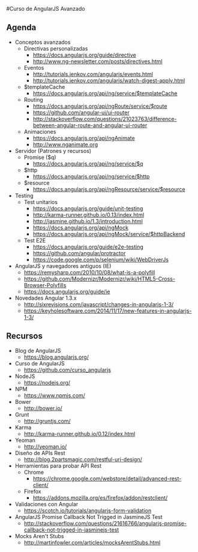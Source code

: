 #Curso de AngularJS Avanzado

## Agenda

- Conceptos avanzados
	- Directivas personalizadas
		- https://docs.angularjs.org/guide/directive
		- http://www.ng-newsletter.com/posts/directives.html
	- Eventos
		- http://tutorials.jenkov.com/angularjs/events.html
		- http://tutorials.jenkov.com/angularjs/watch-digest-apply.html
	- $templateCache
		- https://docs.angularjs.org/api/ng/service/$templateCache
	- Routing
		- https://docs.angularjs.org/api/ngRoute/service/$route
		- https://github.com/angular-ui/ui-router
		- http://stackoverflow.com/questions/21023763/difference-between-angular-route-and-angular-ui-router
	- Animaciones
		- https://docs.angularjs.org/api/ngAnimate
		- http://www.nganimate.org
- Servidor (Patrones y recursos)
	- Promise ($q)
		- https://docs.angularjs.org/api/ng/service/$q
	- $http
		- https://docs.angularjs.org/api/ng/service/$http
	- $resource  
		- https://docs.angularjs.org/api/ngResource/service/$resource
- Testing
	- Test unitarios
		- https://docs.angularjs.org/guide/unit-testing
		- http://karma-runner.github.io/0.13/index.html
		- http://jasmine.github.io/1.3/introduction.html
		- https://docs.angularjs.org/api/ngMock
		- https://docs.angularjs.org/api/ngMock/service/$httpBackend
	- Test E2E
		- https://docs.angularjs.org/guide/e2e-testing
		- https://github.com/angular/protractor
		- https://code.google.com/p/selenium/wiki/WebDriverJs
- AngularJS y navegadores antiguos (IE)
	- https://remysharp.com/2010/10/08/what-is-a-polyfill
	- https://github.com/Modernizr/Modernizr/wiki/HTML5-Cross-Browser-Polyfills
	- https://docs.angularjs.org/guide/ie
- Novedades Angular 1.3.x
	- http://sixrevisions.com/javascript/changes-in-angularjs-1-3/
	- https://keyholesoftware.com/2014/11/17/new-features-in-angularjs-1-3/

## Recursos

- Blog de AngularJS
	- https://blog.angularjs.org/
- Curso de AngularJS
	- https://github.com/curso_angularjs
- NodeJS
	- https://nodejs.org/
- NPM
	- https://www.npmjs.com/
- Bower
	- http://bower.io/
- Grunt
	- http://gruntjs.com/
- Karma
	- http://karma-runner.github.io/0.12/index.html
- Yeoman
	- http://yeoman.io/
- Diseño de APIs Rest
	- http://blog.2partsmagic.com/restful-uri-design/
- Herramientas para probar API Rest
	- Chrome
		- https://chrome.google.com/webstore/detail/advanced-rest-client/
	- Firefox
		- https://addons.mozilla.org/es/firefox/addon/restclient/
- Validaciones con Angular
	- https://scotch.io/tutorials/angularjs-form-validation
- AngularJS Promise Callback Not Trigged in JasmineJS Test
	- http://stackoverflow.com/questions/21616766/angularjs-promise-callback-not-trigged-in-jasminejs-test
- Mocks Aren't Stubs
	- http://martinfowler.com/articles/mocksArentStubs.html
